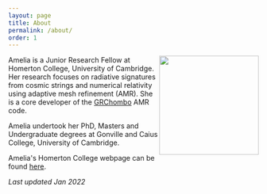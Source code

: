 ```yaml
---
layout: page
title: About
permalink: /about/
order: 1
---
```


<img src="https://amelialdrew.github.io/gh-pages/" width="200" style="float:right">

Amelia is a Junior Research Fellow at Homerton College, University of Cambridge. Her research focuses on radiative signatures from cosmic strings and numerical relativity using adaptive mesh refinement (AMR). She is a core developer of the [GRChombo](https://www.grchombo.org/) AMR code.

Amelia undertook her PhD, Masters and Undergraduate degrees at Gonville and Caius College, University of Cambridge.

Amelia's Homerton College webpage can be found [here](https://www.homerton.cam.ac.uk/people/amelia-drew).

_Last updated Jan 2022_